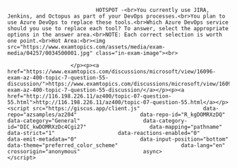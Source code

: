 <p class="card-text">
							
								HOTSPOT -<br>You currently use JIRA, Jenkins, and Octopus as part of your DevOps processes.<br>You plan to use Azure DevOps to replace these tools.<br>Which Azure DevOps service should you use to replace each tool? To answer, select the appropriate options in the answer area.<br>NOTE: Each correct selection is worth one point.<br>Hot Area:<br><img src="https://www.examtopics.com/assets/media/exam-media/04257/0034500001.jpg" class="in-exam-image"><br>
							
						</p><p><a href="https://www.examtopics.com/discussions/microsoft/view/16096-exam-az-400-topic-7-question-55-discussion/">https://www.examtopics.com/discussions/microsoft/view/16096-exam-az-400-topic-7-question-55-discussion/</a></p><p><a href="http://116.198.226.11/az400/topic-07-question-55.html">http://116.198.226.11/az400/topic-07-question-55.html</a></p><script src="https://giscus.app/client.js"                    data-repo="azsamples/az204"                    data-repo-id="R_kgDOMRXzDQ"                    data-category="General"                    data-category-id="DIC_kwDOMRXzDc4Cgi27"                    data-mapping="pathname"                    data-strict="1"                    data-reactions-enabled="0"                    data-emit-metadata="0"                    data-input-position="bottom"                    data-theme="preferred_color_scheme"                    data-lang="en"                    crossorigin="anonymous"                    async>                    </script>